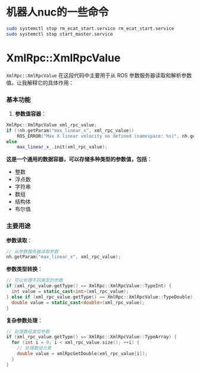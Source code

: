 # 机器人nuc的一些命令

```bash
sudo systemctl stop rm_ecat_start.service rm_ecat_start.service 
sudo systemctl stop start_master.service 
```

# XmlRpc::XmlRpcValue

`XmlRpc::XmlRpcValue` 在这段代码中主要用于从 ROS 参数服务器读取和解析参数值。让我解释它的具体作用：

### 基本功能

1. **参数值容器**：

```cpp
XmlRpc::XmlRpcValue xml_rpc_value;
if (!nh.getParam("max_linear_x", xml_rpc_value))
    ROS_ERROR("Max X linear velocity no defined (namespace: %s)", nh.getNamespace().c_str());
else
    max_linear_x_.init(xml_rpc_value);
```

**这是一个通用的数据容器，可以存储多种类型的参数值，包括**：

- 整数
- 浮点数
- 字符串
- 数组
- 结构体
- 布尔值

### 主要用途

**参数读取**：

```cpp
// 从参数服务器读取参数
nh.getParam("max_linear_x", xml_rpc_value);
```

**参数类型转换**：

```cpp
// 可以处理不同类型的参数
if (xml_rpc_value.getType() == XmlRpc::XmlRpcValue::TypeInt) {
  int value = static_cast<int>(xml_rpc_value);
} else if (xml_rpc_value.getType() == XmlRpc::XmlRpcValue::TypeDouble) {
  double value = static_cast<double>(xml_rpc_value);
}
```

**复杂参数处理**：

```cpp
// 处理数组类型参数
if (xml_rpc_value.getType() == XmlRpc::XmlRpcValue::TypeArray) {
  for (int i = 0; i < xml_rpc_value.size(); ++i) {
​    // 处理数组元素
​    double value = xmlRpcGetDouble(xml_rpc_value[i]);
  }
}
```

